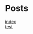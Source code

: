 # Posts

[index](https://blog.carson-cummins.com/index.html)  
[test](https://blog.carson-cummins.com/test.html)  

